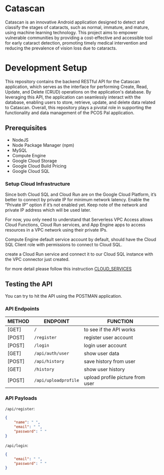 # Catascan
Catascan is an innovative Android application designed to detect and classify the stages of cataracts, such as normal, immature, and mature, using machine learning technology. This project aims to empower vulnerable communities by providing a cost-effective and accessible tool for early cataract detection, promoting timely medical intervention and reducing the prevalence of vision loss due to cataracts.

# Development Setup
This repository contains the backend RESTful API for the Catascan application, which serves as the interface for performing Create, Read, Update, and Delete (CRUD) operations on the application's database. By leveraging this API, the application can seamlessly interact with the database, enabling users to store, retrieve, update, and delete data related to Catascan. Overall, this repository plays a pivotal role in supporting the functionality and data management of the PCOS Pal application.

## Prerequisites
- NodeJS
- Node Package Manager (npm)
- MySQL
- Compute Engine
- Google Cloud Storage
- Google Cloud Build Pricing
- Google Cloud SQL

### Setup Cloud Infrastructure
Since both Cloud SQL and Cloud Run are on the Google Cloud Platform, it’s better to connect by private IP for minimum network latency. Enable the “Private IP” option if it’s not enabled yet. Keep note of the network and private IP address which will be used later.

For now, you only need to understand that Serverless VPC Access allows Cloud Functions, Cloud Run services, and App Engine apps to access resources in a VPC network using their private IPs.

Compute Engine default service account by default, should have the Cloud SQL Client role with permissions to connect to Cloud SQL.

create a Cloud Run service and connect it to our Cloud SQL instance with the VPC connector just created.

for more detail please follow this instruction [CLOUD_SERVICES](https://towardsdatascience.com/how-to-connect-to-gcp-cloud-sql-instances-in-cloud-run-servies-1e60a908e8f2)


## Testing the API
You can try to hit the API using the POSTMAN application.

### API Endpoints
| METHOD | ENDPOINT | FUNCTION |
| ------ | -------- | -------- |
| [GET] | `/` | to see if the API works |
| [POST] | `/register` | register user account |
| [POST] | `/login` | login user account |
| [GET] | `/api/auth/user` | show user data |
| [POST] | `/api/history` | save history from user |
| [GET] | `/history` | show user history |
| [POST] | `/api/uploadprofile` | upload profile picture from user |

### API Payloads
`/api/register`:
```json
{
    "name": " ",
    "email": " ",
    "password": " "
}
```

`/api/login`:
```json
{
    "email": " ",
    "password": " "
}
```